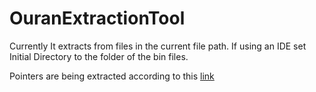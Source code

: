 # OuranExtractionTool
Currently It extracts from files in the current file path. If using an IDE set Initial Directory to the folder of the bin files.

Pointers are being extracted according to this [link](https://sites.google.com/site/otomegameguide/hacking-info/ouran-ds)

